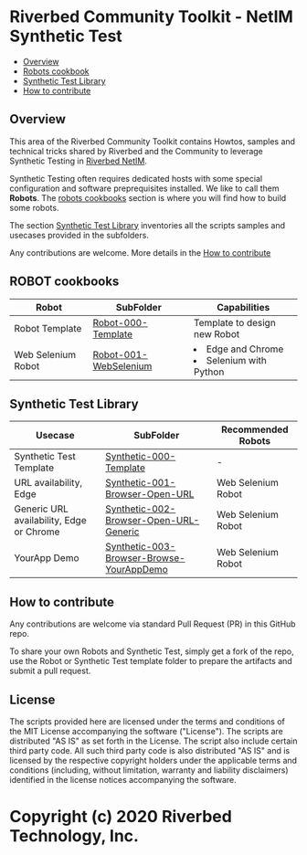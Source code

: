 # Riverbed Community Toolkit - NetIM Synthetic Test

- [Overview](#overview)
- [Robots cookbook](#robot-cookbookx)
- [Synthetic Test Library](#synthetic-test-library)
- [How to contribute](#how-to-contribute)

## Overview

This area of the Riverbed Community Toolkit contains Howtos, samples and technical tricks shared by Riverbed and the Community to leverage Synthetic Testing in [Riverbed NetIM](https://www.riverbed.com/products/steelcentral/infrastructure-management.html).

Synthetic Testing often requires dedicated hosts with some special configuration and software preprequisites installed. We like to call them **Robots**. The [robots cookbooks](#robots-cookbooks) section is where you will find how to build some robots.

The section [Synthetic Test Library](#synthetic-test-library)  inventories all the scripts samples and usecases provided in the subfolders.

Any contributions are welcome. More details in the [How to contribute](#how-to-contribute)

## ROBOT cookbooks

| Robot | SubFolder | Capabilities |
| --- | --- | --- |
| Robot Template | [Robot-000-Template](/Robot-000-Template) | Template to design new Robot
| Web Selenium Robot | [Robot-001-WebSelenium](/Robot-001-WebSelenium) | <li>Edge and Chrome</li><li>Selenium with Python</li> |

## Synthetic Test Library

| Usecase  | SubFolder  |  Recommended Robots | 
| --- | --- | --- |
| Synthetic Test Template | [Synthetic-000-Template](/Synthetic-000-Template) | - | 
| URL availability, Edge | [Synthetic-001-Browser-Open-URL](Synthetic-001-Browser-Open-URL) | Web Selenium Robot | 
| Generic URL availability, Edge or Chrome | [Synthetic-002-Browser-Open-URL-Generic](Synthetic-002-Browser-Open-URL-Generic) | Web Selenium Robot |
| YourApp Demo | [Synthetic-003-Browser-Browse-YourAppDemo](Synthetic-003-Browser-Browse-YourAppDemo) | Web Selenium Robot | 

## How to contribute

Any contributions are welcome via standard Pull Request (PR) in this GitHub repo.

To share your own Robots and Synthetic Test, simply get a fork of the repo, use the Robot or Synthetic Test template folder to prepare the artifacts and submit a pull request.

## License

The scripts provided here are licensed under the terms and conditions of the MIT License accompanying the software ("License"). The scripts are distributed "AS IS" as set forth in the License. The script also include certain third party code. All such third party code is also distributed "AS IS" and is licensed by the respective copyright holders under the applicable terms and conditions (including, without limitation, warranty and liability disclaimers) identified in the license notices accompanying the software.

# Copyright (c) 2020 Riverbed Technology, Inc.

